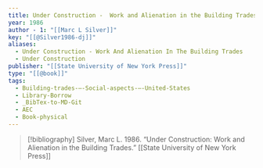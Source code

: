 ```yaml
---
title: Under Construction -  Work and Alienation in the Building Trades
year: 1986
author - 1: "[[Marc L Silver]]"
key: "[[@Silver1986-dj]]"
aliases:
  - Under Construction - Work And Alienation In The Building Trades
  - Under Construction
publisher: "[[State University of New York Press]]"
type: "[[@book]]"
tags:
  - Building-trades-–-Social-aspects-–-United-States
  - Library-Borrow
  - _BibTex-to-MD-Git
  - AEC
  - Book-physical
---
```


> [!bibliography]
> Silver, Marc L. 1986. “Under Construction: Work and Alienation in the Building Trades.” [[State University of New York Press]]